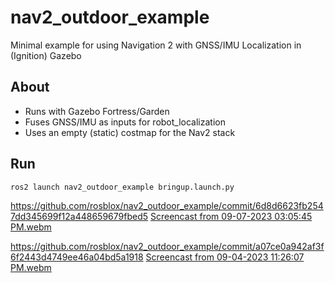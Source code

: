 # nav2_outdoor_example
Minimal example for using Navigation 2 with GNSS/IMU Localization in (Ignition) Gazebo

## About

- Runs with Gazebo Fortress/Garden
- Fuses GNSS/IMU as inputs for robot_localization
- Uses an empty (static) costmap for the Nav2 stack 

## Run
```
ros2 launch nav2_outdoor_example bringup.launch.py
```

https://github.com/rosblox/nav2_outdoor_example/commit/6d8d6623fb2547dd345699f12a448659679fbed5
[Screencast from 09-07-2023 03:05:45 PM.webm](https://github.com/rosblox/nav2_outdoor_example/assets/20051567/8f1c0594-f14b-4d15-9e81-151ff3142b3c)  

https://github.com/rosblox/nav2_outdoor_example/commit/a07ce0a942af3f6f2443d4749ee46a04bd5a1918
[Screencast from 09-04-2023 11:26:07 PM.webm](https://github.com/rosblox/nav2_outdoor_example/assets/20051567/6af6d3b0-e5c0-4886-a664-9621a00f1119)


